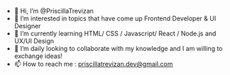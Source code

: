 - 👋 Hi, I’m @PriscillaTrevizan
- 👀 I’m interested in topics that have come up Frontend Developer & UI Designer
- 🌱 I’m currently learning  HTML/ CSS / Javascript/ React / Node.js and UX/UI Design
- 💞️ I’m daily looking to collaborate with my knowledge and I am willing to exchange ideas!
- 📫 How to reach me : priscillatrevizan.dev@gmail.com

<!---
PriscillaTrevizan/PriscillaTrevizan is a ✨ special ✨ repository because its `README.md` (this file) appears on your GitHub profile.
You can click the Preview link to take a look at your changes.
--->
